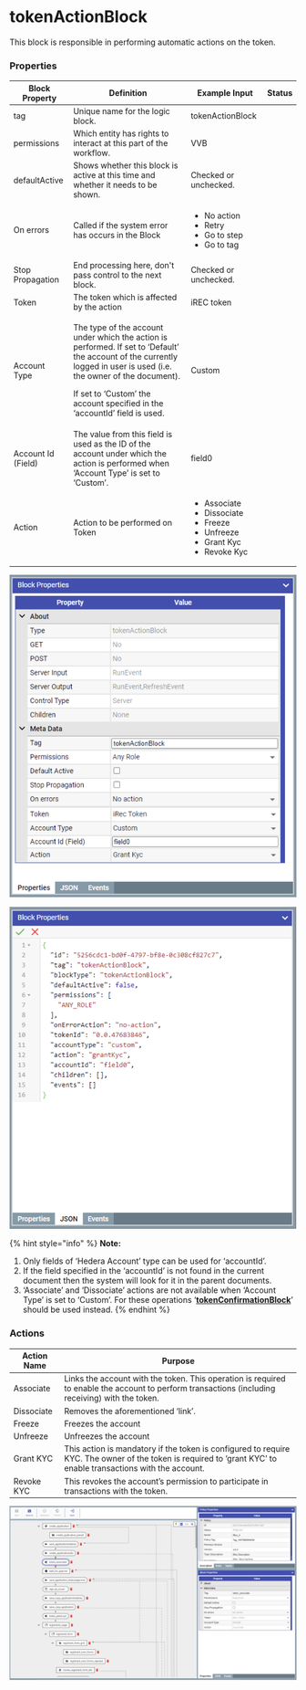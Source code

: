 # tokenActionBlock

This block is responsible in performing automatic actions on the token.

### Properties

| Block Property     | Definition                                                                                                                                                                                                                                                     | Example Input                                                                                                              | Status |
| ------------------ | -------------------------------------------------------------------------------------------------------------------------------------------------------------------------------------------------------------------------------------------------------------- | -------------------------------------------------------------------------------------------------------------------------- | ------ |
| tag                | Unique name for the logic block.                                                                                                                                                                                                                               | tokenActionBlock                                                                                                           |        |
| permissions        | Which entity has rights to interact at this part of the workflow.                                                                                                                                                                                              | VVB                                                                                                                        |        |
| defaultActive      | Shows whether this block is active at this time and whether it needs to be shown.                                                                                                                                                                              | Checked or unchecked.                                                                                                      |        |
| On errors          | Called if the system error has occurs in the Block                                                                                                                                                                                                             | <p></p><ul><li>No action</li><li>Retry</li><li>Go to step</li><li>Go to tag</li></ul>                                      |        |
| Stop Propagation   | End processing here, don't pass control to the next block.                                                                                                                                                                                                     | Checked or unchecked.                                                                                                      |        |
| Token              | The token which is affected by the action                                                                                                                                                                                                                      | iREC token                                                                                                                 |        |
| Account Type       | <p>The type of the account under which the action is performed. If set to ‘Default’ the account of the currently logged in user is used (i.e. the owner of the document).</p><p>If set to ‘Custom’ the account specified in the ‘accountId’ field is used.</p> | Custom                                                                                                                     |        |
| Account Id (Field) | The value from this field is used as the ID of the account under which the action is performed when ‘Account Type’ is set to ‘Custom’.                                                                                                                         | field0                                                                                                                     |        |
| Action             | Action to be performed on Token                                                                                                                                                                                                                                | <p></p><ul><li>Associate</li><li>Dissociate</li><li>Freeze</li><li>Unfreeze</li><li>Grant Kyc</li><li>Revoke Kyc</li></ul> |        |



![](<../.gitbook/assets/image (12).png>)

![](../.gitbook/assets/image.png)

{% hint style="info" %}
**Note:**

1. Only fields of ‘Hedera Account’ type can be used for ‘accountId’.
2. If the field specified in the ‘accountId’ is not found in the current document then the system will look for it in the parent documents.
3. ‘Associate’ and ‘Dissociate’ actions are not available when ‘Account Type’ is set to ‘Custom’. For these operations ‘[**tokenConfirmationBlock**](tokenconfirmationblock.md)’ should be used instead.
{% endhint %}

### Actions

| Action Name | Purpose                                                                                                                                                        |
| ----------- | -------------------------------------------------------------------------------------------------------------------------------------------------------------- |
| Associate   | Links the account with the token. This operation is required to enable the account to perform transactions (including receiving) with the token.               |
| Dissociate  | Removes the aforementioned ‘link’.                                                                                                                             |
| Freeze      | Freezes the account                                                                                                                                            |
| Unfreeze    | Unfreezes the account                                                                                                                                          |
| Grant KYC   | This action is mandatory if the token is configured to require KYC. The owner of the token is required to ‘grant KYC’ to enable transactions with the account. |
| Revoke KYC  | This revokes the account’s permission to participate in transactions with the token.                                                                           |



![](<../.gitbook/assets/image (15) (2).png>)
